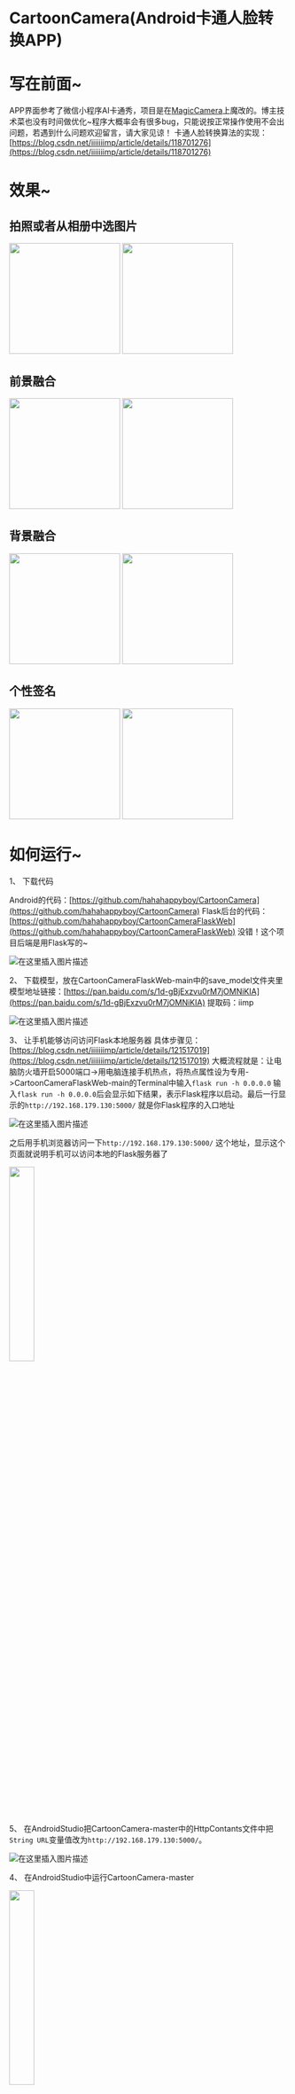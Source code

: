 # CartoonCamera(Android卡通人脸转换APP)

# 写在前面~
APP界面参考了微信小程序AI卡通秀，项目是在[MagicCamera](https://github.com/Dean1990/MagicCamera)上魔改的。博主技术菜也没有时间做优化~程序大概率会有很多bug，只能说按正常操作使用不会出问题，若遇到什么问题欢迎留言，请大家见谅！
卡通人脸转换算法的实现：[https://blog.csdn.net/iiiiiiimp/article/details/118701276](https://blog.csdn.net/iiiiiiimp/article/details/118701276)

# 效果~
## 拍照或者从相册中选图片

<img src="https://img-blog.csdnimg.cn/762823d21e164d549da0887745e565e5.gif" width="200">     <img src="https://img-blog.csdnimg.cn/229e19ad99f848c181d1ca7bf60ede4e.gif" width="200">

## 前景融合
<img src="https://img-blog.csdnimg.cn/c230e0f63de24a2b91988444c744d5c3.gif" width="200">     <img src="https://img-blog.csdnimg.cn/d095c6d03d2c4951ad039b7fd90714b3.gif" width="200">

## 背景融合
<img src="https://img-blog.csdnimg.cn/5f0e08872b7c4f16acb8cdb7621102a6.gif" width="200">     <img src="https://img-blog.csdnimg.cn/2c320914dec44e01b9dbf1f381cc8d84.gif" width="200">

## 个性签名
<img src="https://img-blog.csdnimg.cn/c2755c3ce0d741da817a0846f30db9c6.gif" width="200">  <img src="https://img-blog.csdnimg.cn/cd66cf9f32ba4297a3ad241a859387bc.gif" width="200">

# 如何运行~

 1、 下载代码

Android的代码：[https://github.com/hahahappyboy/CartoonCamera](https://github.com/hahahappyboy/CartoonCamera)
Flask后台的代码：[https://github.com/hahahappyboy/CartoonCameraFlaskWeb](https://github.com/hahahappyboy/CartoonCameraFlaskWeb)
没错！这个项目后端是用Flask写的~

![在这里插入图片描述](https://img-blog.csdnimg.cn/154dfef3df20429ebd791f1c38b648bd.png)

2、 下载模型，放在CartoonCameraFlaskWeb-main中的save_model文件夹里
模型地址链接：[https://pan.baidu.com/s/1d-gBjExzvu0rM7jOMNiKIA](https://pan.baidu.com/s/1d-gBjExzvu0rM7jOMNiKIA) 
提取码：iimp 

![在这里插入图片描述](https://img-blog.csdnimg.cn/7d8276d42b6f48c5bce6ff118577bdc8.png?x-oss-process=image/watermark,type_d3F5LXplbmhlaQ,shadow_50,text_Q1NETiBAaWlpaWlpaW1w,size_12,color_FFFFFF,t_70,g_se,x_16)

3、 让手机能够访问访问Flask本地服务器
具体步骤见：[https://blog.csdn.net/iiiiiiimp/article/details/121517019](https://blog.csdn.net/iiiiiiimp/article/details/121517019)
大概流程就是：让电脑防火墙开启5000端口->用电脑连接手机热点，将热点属性设为专用->CartoonCameraFlaskWeb-main的Terminal中输入`flask run -h 0.0.0.0`
输入`flask run -h 0.0.0.0`后会显示如下结果，表示Flask程序以启动。最后一行显示的`http://192.168.179.130:5000/` 就是你Flask程序的入口地址

![在这里插入图片描述](https://img-blog.csdnimg.cn/0212fd5589274540b07b264d841e6243.png?x-oss-process=image/watermark,type_d3F5LXplbmhlaQ,shadow_50,text_Q1NETiBAaWlpaWlpaW1w,size_20,color_FFFFFF,t_70,g_se,x_16)

之后用手机浏览器访问一下`http://192.168.179.130:5000/` 这个地址，显示这个页面就说明手机可以访问本地的Flask服务器了

<img src="https://img-blog.csdnimg.cn/de2290397acc4fdfb486557121bfd5c9.png?x-oss-process=image/watermark,type_d3F5LXplbmhlaQ,shadow_50,text_Q1NETiBAaWlpaWlpaW1w,size_20,color_FFFFFF,t_70,g_se,x_16" width="30%">

5、 在AndroidStudio把CartoonCamera-master中的HttpContants文件中把`String URL`变量值改为`http://192.168.179.130:5000/`。

![在这里插入图片描述](https://img-blog.csdnimg.cn/937ff31682ef478b8a7e8a7024b91d8d.png?x-oss-process=image/watermark,type_d3F5LXplbmhlaQ,shadow_50,text_Q1NETiBAaWlpaWlpaW1w,size_20,color_FFFFFF,t_70,g_se,x_16)

4、 在AndroidStudio中运行CartoonCamera-master

 <img src="https://img-blog.csdnimg.cn/81d7b8d924b34218ae5902c37ed03eb6.png?x-oss-process=image/watermark,type_d3F5LXplbmhlaQ,shadow_50,text_Q1NETiBAaWlpaWlpaW1w,size_20,color_FFFFFF,t_70,g_se,x_16" width="30%">
 
# 注意的bug
1、 在Android代码CartoonCamera-master的CameraActivity.java类的takePhoto函数中我保存拍照的照片的方法是通过让线程睡5s来确保图片保存在了相册中，然后才将相册中的照片发送给Flask程序。
因为我搞了很久都没有解决AsyncTask通知主线程照片保存完毕的操作，于是就干脆让主线程硬等5s。如果不放心你可以改成10s，哈哈哈哈~

![在这里插入图片描述](https://img-blog.csdnimg.cn/9f936554cafa423382c0ffb01e1ecfc2.png?x-oss-process=image/watermark,type_d3F5LXplbmhlaQ,shadow_50,text_Q1NETiBAaWlpaWlpaW1w,size_20,color_FFFFFF,t_70,g_se,x_16)

2、 Android代码的摄像头是反着的！俺也不知道为什么，调用摄像头的代码也不是俺写的~

 <img src="https://img-blog.csdnimg.cn/7bc752baf6564d2b9a6ed16132941a96.png?x-oss-process=image/watermark,type_d3F5LXplbmhlaQ,shadow_50,text_Q1NETiBAaWlpaWlpaW1w,size_20,color_FFFFFF,t_70,g_se,x_16" width="30%">
 
 3、 Android代码拍照保存的图片是横着的耶~我也不知道为啥子，因此我在Flask中才使用cv2.rotate把照片选择回来
 
 ![在这里插入图片描述](https://img-blog.csdnimg.cn/48ab69e9ce0c4aa1b2ddcc96cbe7c84a.png?x-oss-process=image/watermark,type_d3F5LXplbmhlaQ,shadow_50,text_Q1NETiBAaWlpaWlpaW1w,size_20,color_FFFFFF,t_70,g_se,x_16) 4、  卡通转换有时会出现这样的结果。
 
 <img src="https://img-blog.csdnimg.cn/7f769af0a0a64e5390b4c233b5954d8c.png?x-oss-process=image/watermark,type_d3F5LXplbmhlaQ,shadow_50,text_Q1NETiBAaWlpaWlpaW1w,size_20,color_FFFFFF,t_70,g_se,x_166" width="30%">
 
有两个原因。
一是，这种属于情况刚启动Flask程序，程序还没睡醒~点击APP中的“再来一张”按钮，重新试一次应该就没问题了。
二是你传的照片中Flask后台程序没有检测到人脸，这个你看后台程序，如果显示这个结果那多半就是了，换张图片即可。

![在这里插入图片描述](https://img-blog.csdnimg.cn/a56aaac105dc4c75b14f197960791f94.png?x-oss-process=image/watermark,type_d3F5LXplbmhlaQ,shadow_50,text_Q1NETiBAaWlpaWlpaW1w,size_20,color_FFFFFF,t_70,g_se,x_16)

目前就想到这些bug，以后想起在补充⑧~ 
# 写在后面~

![在这里插入图片描述](https://img-blog.csdnimg.cn/fcecb6a33d9b4be8a59110b57630f77f.png?x-oss-process=image/watermark,type_d3F5LXplbmhlaQ,shadow_50,text_Q1NETiBAaWlpaWlpaW1w,size_20,color_FFFFFF,t_70,g_se,x_16)
